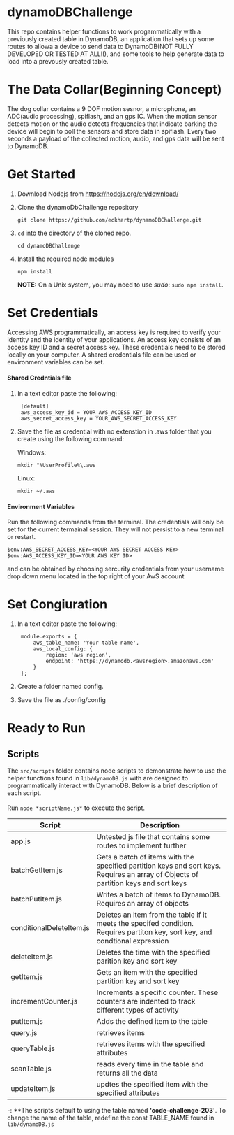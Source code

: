 # dynamoDBChallenge
This repo contains helper functions to work progammatically with a previously created table in DynamoDB, an application that sets up some routes to allowa a device to send data to DynamoDB(NOT FULLY DEVELOPED OR TESTED AT ALL!!), and some tools to help generate data to load into a prevously created table.

# The Data Collar(Beginning Concept)
The dog collar contains a 9 DOF motion sesnor, a microphone, an ADC(audio processing), spiflash, and an gps IC. When the motion sensor detects motion or the audio detects frequencies that indicate barking the device will begin to poll the sensors and store data in spiflash. Every two seconds a payload of the collected motion, audio, and gps data will be sent to DynamoDB. 

# Get Started

1. Download Nodejs from https://nodejs.org/en/download/

1.    Clone the dynamoDbChallenge repository
    
        `git clone https://github.com/eckhartp/dynamoDBChallenge.git`

2. `cd` into the directory of the cloned repo.
         
     `cd dynamoDBChallenge`

3.  Install the required node modules

      `npm install`

      **NOTE:** On a Unix system, you may need to use *sudo*: `sudo npm install`.

# Set Credentials

Accessing AWS programmatically, an access key is required to verify your identity and the identity of your applications. An access key consists of an access key ID and a secret access key. These credentials need to be stored locally on your computer. A shared credentials file can be used or environment variables can be set.
#### Shared Credntials file
1. In a text editor paste the following:

        [default]
        aws_access_key_id = YOUR_AWS_ACCESS_KEY_ID
        aws_secret_access_key = YOUR_AWS_SECRET_ACCESS_KEY
2.  Save the file as credential with no extenstion in .aws folder that you create using the following command:
    
    Windows:
        
        mkdir "%UserProfile%\.aws
    
    Linux:
    
        mkdir ~/.aws
#### Environment Variables
Run the following commands from the terminal. The credentials will only be set for the current termainal session. They will not persist to a new terminal or restart.

`$env:AWS_SECRET_ACCESS_KEY=<YOUR AWS SECRET ACCESS KEY>`
`$env:AWS_ACCESS_KEY_ID=<YOUR AWS KEY ID>`

<YOUR AWS SECRET ACCESS KEY> and <YOUR AWS KEY ID> can be obtained by choosing sercurity credentials from your username drop down menu located in the top right of your AwS account

# Set Congiuration

1. In a text editor paste the following:

        module.exports = {
            aws_table_name: 'Your table name',
            aws_local_config: {
                region: 'aws region',
                endpoint: 'https://dynamodb.<awsregion>.amazonaws.com'
            }
        };

2. Create a folder named config.
3. Save the file as ./config/config

# Ready to Run
## Scripts
The `src/scripts` folder contains node scripts to demonstrate how to use the helper functions found in `lib/dynamoDB.js` with are designed to programmatically interact with DynamoDB. Below is a brief description of each script.<br>
<br>Run `node *scriptName.js*` to execute the script.

| Script                        | Description |
| -----------                   | ----------- |
| app.js                        | Untested js file that contains some routes to implement further      |
| batchGetItem.js               | Gets a batch of items with the specified partition keys and sort keys. Requires an array of Objects of partition keys and sort keys       |
| batchPutItem.js               | Writes a batch of items to DynamoDB. Requires an array of objects        |
| conditionalDeleteItem.js      | Deletes an item from the table if it meets the specifed condition. Requires partiton key, sort key, and condtional expression       |
| deleteItem.js                 | Deletes the time with the specified parition key and sort key        |
| getItem.js                    | Gets an item with the specified partition key and sort key        |
| incrementCounter.js           | Increments a specific counter. These counters are indented to track different types of activity     |
| putItem.js                    | Adds the defined item to the table        |
| query.js                      | retrieves items        |
| queryTable.js                 | retrieves items with the specified attributes        |
| scanTable.js                  | reads every time in the table and returns all the data        |
| updateItem.js                 | updtes the specified item with the specified attributes        |

-: 
**The scripts default to using the table named **'code-challenge-203'**. To change the name of the table, redefine the const TABLE_NAME found in `lib/dynamoDB.js`

